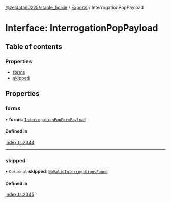 [@zeldafan0225/stable_horde](../README.md) / [Exports](../modules.md) / InterrogationPopPayload

# Interface: InterrogationPopPayload

## Table of contents

### Properties

- [forms](InterrogationPopPayload.md#forms)
- [skipped](InterrogationPopPayload.md#skipped)

## Properties

### forms

• **forms**: [`InterrogationPopFormPayload`](InterrogationPopFormPayload.md)

#### Defined in

[index.ts:2344](https://github.com/ZeldaFan0225/stable_horde/blob/e31e830/index.ts#L2344)

___

### skipped

• `Optional` **skipped**: [`NoValidInterrogationsFound`](NoValidInterrogationsFound.md)

#### Defined in

[index.ts:2345](https://github.com/ZeldaFan0225/stable_horde/blob/e31e830/index.ts#L2345)

